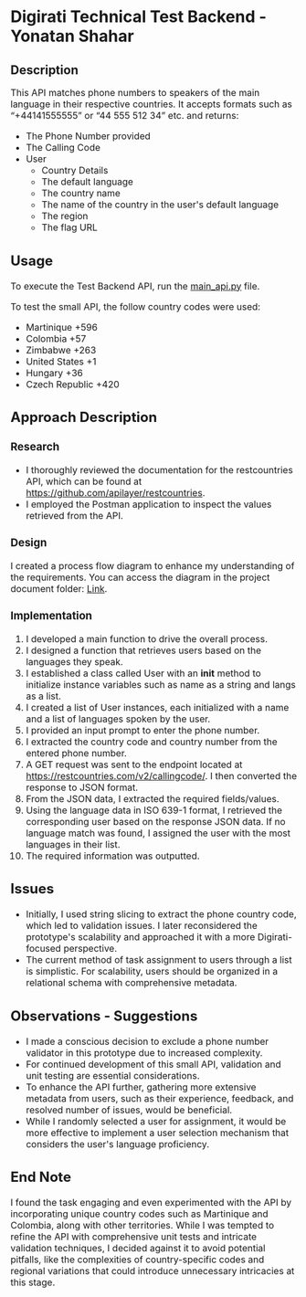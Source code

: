 # Digirati Technical Test Backend - Yonatan Shahar
## Description

<font size=3>This API matches phone numbers to speakers of the main language in their respective countries.
It accepts formats such as “+44141555555” or “44 555 512 34” etc. and returns:
* The Phone Number provided
* The Calling Code
* User
  * Country Details 
  * The default language 
  * The country name 
  * The name of the country in the user's default language 
  * The region 
  * The flag URL

## Usage

To execute the Test Backend API, run the [main_api.py](https://github.com/yonatan-moa/Digitary_Technical_Test/blob/e130a13e25908710d1dbc79dae72296cebe7fa32/src/main_api.py) file.

To test the small API, the follow country codes were used:
* Martinique +596
* Colombia +57
* Zimbabwe +263
* United States +1
* Hungary +36 
* Czech Republic +420  


## Approach Description
### Research
* I thoroughly reviewed the documentation for the restcountries API, which can be found at https://github.com/apilayer/restcountries.
* I employed the Postman application to inspect the values retrieved from the API.

### Design
I created a process flow diagram to enhance my understanding of the requirements.
You can access the diagram in the project document folder:
[Link](docs/Code_test_diagram.pdf).

### Implementation
1. I developed a main function to drive the overall process.
2. I designed a function that retrieves users based on the languages they speak.
3. I established a class called User with an __init__ method to initialize instance variables such as name as a string and langs as a list.
4. I created a list of User instances, each initialized with a name and a list of languages spoken by the user.
5. I provided an input prompt to enter the phone number.
6. I extracted the country code and country number from the entered phone number.
7. A GET request was sent to the endpoint located at https://restcountries.com/v2/callingcode/. I then converted the response to JSON format.
8. From the JSON data, I extracted the required fields/values.
9. Using the language data in ISO 639-1 format, I retrieved the corresponding user based on the response JSON data. If no language match was found, I assigned the user with the most languages in their list.
10. The required information was outputted.

## Issues
* Initially, I used string slicing to extract the phone country code, which led to validation issues. I later reconsidered the prototype's scalability and approached it with a more Digirati-focused perspective.
* The current method of task assignment to users through a list is simplistic. For scalability, users should be organized in a relational schema with comprehensive metadata.

## Observations - Suggestions
* I made a conscious decision to exclude a phone number validator in this prototype due to increased complexity.
* For continued development of this small API, validation and unit testing are essential considerations.
* To enhance the API further, gathering more extensive metadata from users, such as their experience, feedback, and resolved number of issues, would be beneficial.
* While I randomly selected a user for assignment, it would be more effective to implement a user selection mechanism that considers the user's language proficiency.

## End Note

I found the task engaging and even experimented with the API by incorporating unique country 
codes such as Martinique and Colombia,
along with other territories.
While I was tempted
to refine the API with comprehensive unit tests and intricate validation techniques,
I decided against it to avoid potential pitfalls,
like the complexities of country-specific codes 
and regional variations that could introduce unnecessary intricacies at this stage.</font>
